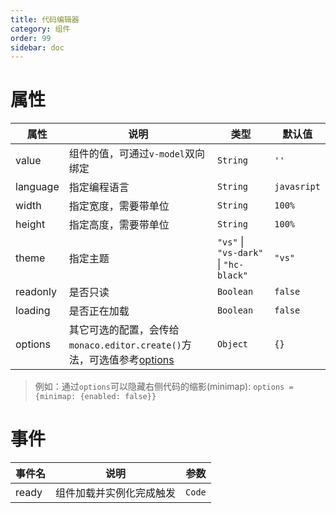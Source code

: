 ```yaml
---
title: 代码编辑器
category: 组件
order: 99 
sidebar: doc
---
```


# 属性

| 属性 | 说明 | 类型 | 默认值 |
| --- | --- | --- | --- |
| value | 组件的值，可通过`v-model`双向绑定 | `String` | `''` |
| language | 指定编程语言 | `String` | `javasript` |
| width | 指定宽度，需要带单位 | `String` | `100%` |
| height | 指定高度，需要带单位 | `String` | `100%` |
| theme | 指定主题 | `"vs"` &#124; `"vs-dark"` &#124; `"hc-black"` | `"vs"` |
| readonly | 是否只读 | `Boolean` | `false` |
| loading | 是否正在加载 | `Boolean` | `false` |
| options | 其它可选的配置，会传给`monaco.editor.create()`方法，可选值参考[options](https://microsoft.github.io/monaco-editor/api/interfaces/monaco.editor.ieditorconstructionoptions.html) | `Object` | `{}` |

> 例如：通过`options`可以隐藏右侧代码的缩影(minimap): `options = {minimap: {enabled: false}}`

# 事件

| 事件名 | 说明 | 参数 |
| --- | --- | --- |
| ready | 组件加载并实例化完成触发 | `Code` |

